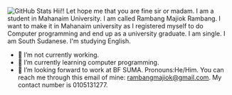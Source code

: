![GitHub Stats](https://github-readme-stats.vercel.app/api?username=Rambangmajiok&theme=default&show_icons=true&hide_border=true&count_private=true)
Hii!!
Let hope me that you are fine sir or madam.
I am a student in Mahanaim University. 
I am called Rambang Majiok Rambang. 
I want to make it in Mahanaim university as I registered myself to do Computer programming and end up as a university graduate.
I am single.
I am South Sudanese.
I'm studying English.
- 🔭 I’m not currently working. 
- 🌱 I’m currently learning computer programming. 
- 👯 I’m looking forward to work at BF SUMA.
Pronouns:He/Him.
You can reach me through this email of mine: rambangmajiok@gmail.com.
My contact number is 0105131277.




